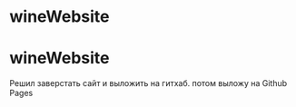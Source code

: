 # wineWebsite
# wineWebsite
Решил заверстать сайт и выложить на гитхаб. потом выложу на Github Pages
